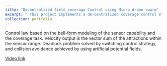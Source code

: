```yaml
---
title: "Decentralized field coverage Control using Micro drone swarm"
excerpt: " This project implements a de-centralized coverage control strategy on a swarm of micro drones hardware under external state estimations (Vicon mocap system). <br/>"
collection: portfolio
---
```


Control law based on the bell-form modeling of the sensor capability and the coverage task. Velocity output is the vector sum of the attractions within the sensor range. Deadlock problem solved by switching control strategy, and collision avoidance achieved by using artificial potential fields.

[Video link](https://www.youtube.com/watch?v=SJ7_cbu2aSc)
